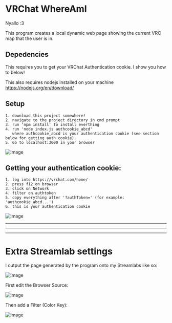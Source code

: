 # VRChat WhereAmI

Nyallo :3 

This program creates a local dynamic web page showing the current VRC map that the user is in.

## Depedencies

This requires you to get your VRChat Authentication cookie. I show you how to below!

This also requires nodejs installed on your machine https://nodejs.org/en/download/

## Setup

```
1. download this project somewhere!
2. navigate to the project directory in cmd prompt
3. run 'npm install' to install everthing
4. run 'node index.js authcookie_abcd' 
   where authcookie_abcd is your authentication cookie (see section below for getting auth cookie). 
5. Go to localhost:3000 in your browser
```

![image](https://user-images.githubusercontent.com/105096300/214438408-cd3e8271-bec9-4612-b284-8a8c46a9f8e5.png)


## Getting your authentication cookie:

```
1. log into https://vrchat.com/home/
2. press f12 on browser 
3. click on Network
4. filter on authtoken
5. copy everything after '?authToken=' (for example: 'authcookie_abcd...')
6. this is your authentication cookie
```
![image](https://user-images.githubusercontent.com/105096300/214435978-ec1f1b81-62ae-4865-a337-97923a997edb.png)

___
___
___

# Extra Streamlab settings 

I output the page generated by the program onto my Streamlabs like so:

![image](https://user-images.githubusercontent.com/105096300/214443734-61754271-fd6e-4659-9af2-770e5e4d4da4.png)

First edit the Browser Source:

![image](https://user-images.githubusercontent.com/105096300/214440399-14634165-47d9-4121-89b6-26a0297e758d.png)

Then add a Filter (Color Key):

![image](https://user-images.githubusercontent.com/105096300/214440520-c223f098-01fe-4028-acab-c64574216f63.png)




